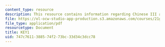 ```yaml
---
content_type: resource
description: This resource contains information regarding Chinese III assignments.
file: https://ol-ocw-studio-app-production.s3.amazonaws.com/courses/21g-103-chinese-iii-regular-fall-2003/747c7611388574f273bc33d34c3dcc78_MIT21G_103F03_Key1108.pdf
file_type: application/pdf
resourcetype: Document
title: KEY1
uid: 747c7611-3885-74f2-73bc-33d34c3dcc78
---
```

